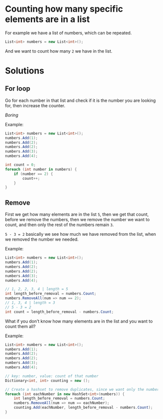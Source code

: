 # Counting how many specific elements are in a list

For example we have a list of numbers, which can be repeated.
```c#
List<int> numbers = new List<int>();
```

And we want to count how many `2` we have in the list.

# Solutions

## For loop

Go for each number in that list and check if it is the number you are looking for, then increase the counter.

*Boring*

Example:

```csharp
List<int> numbers = new List<int>();
numbers.Add(1);
numbers.Add(2);
numbers.Add(2);
numbers.Add(3);
numbers.Add(4);

int count = 0;
foreach (int number in numbers) {
    if (number == 2) {
        count++;
    }
}
```

## Remove

First we get how many elements are in the list `5`, then we get that count, before we remove the numbers, then we remove the number we want to count, and then only the rest of the numbers remain `3`. 

`5 - 3 = 2` basically we see how much we have removed from the list, when we removed the number we needed.

Example:

```csharp
List<int> numbers = new List<int>();
numbers.Add(1);
numbers.Add(2);
numbers.Add(2);
numbers.Add(3);
numbers.Add(4);

// 1, 2, 2, 3, 4 | length = 5
int length_before_removal = numbers.Count;
numbers.RemoveAll(num => num == 2);
// 1, 3, 4 | length = 3
// 5 - 3 = 2
int count = length_before_removal - numbers.Count;
```

What if you don't know how many elements are in the list and you want to count them all?

Example:

```csharp
List<int> numbers = new List<int>();
numbers.Add(1);
numbers.Add(2);
numbers.Add(2);
numbers.Add(3);
numbers.Add(4);

// key: number, value: count of that number
Dictionary<int, int> counting = new ();

// Create a hashset to remove duplicates, since we want only the numbers and not duplicates.
foreach (int eachNumber in new HashSet<int>(numbers)) {
    int length_before_removal = numbers.Count;
    numbers.RemoveAll(num => num == eachNumber);
    counting.Add(eachNumber, length_before_removal - numbers.Count);
}
```

